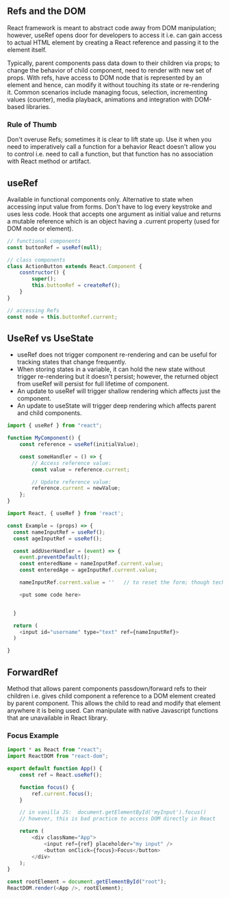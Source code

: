 ## Refs and the DOM

React framework is meant to abstract code away from DOM manipulation; however, useRef opens door for developers to access it i.e. can gain access to actual HTML element by creating a React reference and passing it to the element itself.

Typically, parent components pass data down to their children via props; to change the behavior of child component, need to render with new set of props. With refs, have access to DOM node that is represented by an element and hence, can modify it without touching its state or re-rendering it. Common scenarios include managing focus, selection, incrementing values (counter), media playback, animations and integration with DOM-based libraries.

### Rule of Thumb

Don't overuse Refs; sometimes it is clear to lift state up. Use it when you need to imperatively call a function for a behavior React doesn't allow you to control i.e. need to call a function, but that function has no association with React method or artifact.

## useRef

Available in functional components only. Alternative to state when accessing input value from forms. Don't have to log every keystroke and uses less code. Hook that accepts one argument as initial value and returns a mutable reference which is an object having a .current property (used for DOM node or element).

```javascript
// functional components
const buttonRef = useRef(null);

// class components
class ActionButton extends React.Component {
    cosntructor() {
        super();
        this.buttonRef = createRef();
    }
}

// accessing Refs
const node = this.buttonRef.current;
```

## UseRef vs UseState

-   useRef does not trigger component re-rendering and can be useful for tracking states that change frequently.
-   When storing states in a variable, it can hold the new state without trigger re-rendering but it doesn't persist; however, the returned object from useRef will persist for full lifetime of component.
-   An update to useRef will trigger shallow rendering which affects just the component.
-   An update to useState will trigger deep rendering which affects parent and child components.

```js
import { useRef } from "react";

function MyComponent() {
    const reference = useRef(initialValue);

    const someHandler = () => {
        // Access reference value:
        const value = reference.current;

        // Update reference value:
        reference.current = newValue;
    };
}
```

```javascript
import React, { useRef } from 'react';

const Example = (props) => {
  const nameInputRef = useRef();
  const ageInputRef = useRef();

  const addUserHandler = (event) => {
    event.preventDefault();
    const enteredName = nameInputRef.current.value;
    const enteredAge = ageInputRef.current.value;

    nameInputRef.current.value = ''   // to reset the form; though technically shouldnt manipulate DOM without using React

    <put some code here>


  }

  return (
    <input id="username" type="text" ref={nameInputRef}>
  )

}
```

## ForwardRef

Method that allows parent components passdown/forward refs to their children i.e. gives child component a reference to a DOM element created by parent component. This allows the child to read and modify that element anywhere it is being used. Can manipulate with native Javascript functions that are unavailable in React library.

### Focus Example

```javascript
import * as React from "react";
import ReactDOM from "react-dom";

export default function App() {
    const ref = React.useRef();

    function focus() {
        ref.current.focus();
    }

    // in vanilla JS:  document.getElementById('myInput').focus()
    // however, this is bad practice to access DOM directly in React

    return (
        <div className="App">
            <input ref={ref} placeholder="my input" />
            <button onClick={focus}>Focus</button>
        </div>
    );
}

const rootElement = document.getElementById("root");
ReactDOM.render(<App />, rootElement);
```
